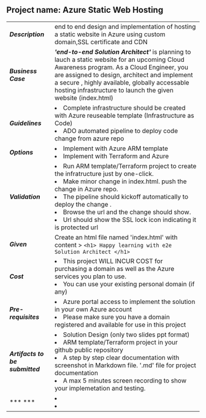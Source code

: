 ## Project name: Azure Static Web Hosting

|   |   |
|---|---|
|  ***Description*** |  end to end design and implementation of hosting a static website in Azure using custom domain,SSL certificate and CDN | 
| ***Business Case***  |  ***'end-to-end Solution Architect'*** is planning to lauch a static website for an upcoming Cloud Awareness program. As a Cloud Engineer, you are assigned to design, architect and implement a secure , highly available, globally accessable hosting infrastructure to launch the given website (index.html) |
|  ***Guidelines*** | <li> Complete infrastructure should be created with Azure reuseable template (Infrastructure as Code) <li> ADO automated pipeline to deploy code change from azure repo  |
|  ***Options*** | <li> Implement with Azure ARM template <li> Implement with Terraform and Azure  |
| ***Validation***  |  <li> Run ARM template/Terraform project to create the infratructure just by one-click. <li> Make minor change in index.html. push the change in Azure repo. <li> The pipeline should kickoff automatically to deploy the change .<li> Browse the url and the change should show. <li> Url should show the SSL lock icon indicating it is protected url |
| ***Given***  |  Create an html file named 'index.html' with content > ``` <h1> Happy learning with e2e Solution Architect </h1>  ```  |
| ***Cost***  |  <li> This project WILL INCUR COST for purchasing a domain as well as the Azure services you plan to use. <li> You can use your existing personal domain (if any)|
| ***Pre-requisites***  |  <li> Azure portal access to implement the solution in your own Azure account <li> Please make sure you have a domain registered and available for use in this project  |
| ***Artifacts to be submitted***  |  <li> Solution Design (only two slides ppt format)  <li> ARM template/Terraform project in your github public repository <li> A step by step clear documentation with screenshot in Markdown file. '.md' file for project documentation  <li> A max 5 minutes screen recording to show your implemetation and testing. |
| *** ***  |  <li>  <li>  |
